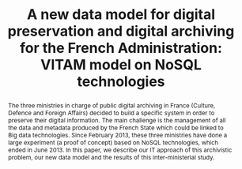 ---
abstract: The three ministries in charge of public digital archiving in France (Culture,
  Defence and Foreign Affairs) decided to build a specific system in order to preserve
  their digital information. The main challenge is the management of all the data
  and metadata produced by the French State which could be linked to Big data technologies.
  Since February 2013, these three ministries have done a large experiment (a proof
  of concept) based on NoSQL technologies, which ended in June 2013. In this paper,
  we describe our IT approach of this archivistic problem, our new data model and
  the results of this inter-ministerial study.
creators:
- Bregier, Frédéric
- Deguilhen, Frédéric
- Morin, Nathalie
- Laperdrix, Marie
- Fuentes-Hashimoto, Lourdes
- Vasseur, Edouard
- Van De Walle, Thomas
date: null
document_url: https://services.phaidra.univie.ac.at/api/object/o:377373/download
grand_parent: iPRES
institutions: []
keywords:
- digital archiving
- nosql
- metadata
- lisbon
landing_page_url: https://phaidra.univie.ac.at/o:377373
language: eng
layout: publication
license: CC BY-SA 2.0 AT
notes_url: null
parent: iPRES 2013
publication_type: paper
size: 247489
slides_url: null
source_name: iPRES
title: 'A new data model for digital preservation and digital archiving for the French
  Administration: VITAM model on NoSQL technologies'
year: 2013
---